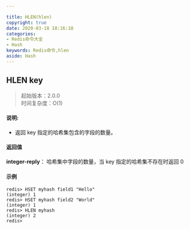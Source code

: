 ```yaml
---

title: HLEN(hlen)
copyright: true
date: 2020-03-18 18:16:18
categories: 
- Redis命令大全
- Hash
keywords: Redis命令,hlen
aside: Hash
---
```

## HLEN key 
>起始版本：2.0.0<br/>时间复杂度：O(1)  


#### 说明:
* 返回 key 指定的哈希集包含的字段的数量。

#### 返回值


**integer-reply**： 哈希集中字段的数量，当 key 指定的哈希集不存在时返回 0


#### 示例

```
redis> HSET myhash field1 "Hello"
(integer) 1
redis> HSET myhash field2 "World"
(integer) 1
redis> HLEN myhash
(integer) 2
redis> 
```